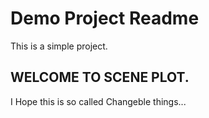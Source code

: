 # Demo Project Readme

This is a simple project.

## WELCOME TO SCENE PLOT.
I Hope this is so called Changeble things...
